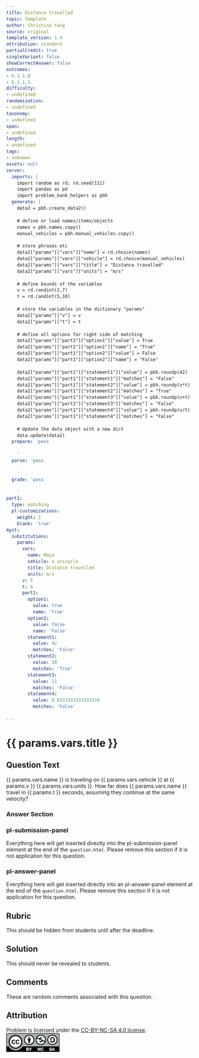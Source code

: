 ```yaml
---
title: Distance travelled
topic: Template
author: Christina Yang
source: original
template_version: 1.4
attribution: standard
partialCredit: true
singleVariant: false
showCorrectAnswer: false
outcomes:
- 6.1.1.0
- 6.1.1.1
difficulty:
- undefined
randomization:
- undefined
taxonomy:
- undefined
span:
- undefined
length:
- undefined
tags:
- unknown
assets: null
server:
  imports: |
    import random as rd; rd.seed(111)
    import pandas as pd
    import problem_bank_helpers as pbh
  generate: |
    data2 = pbh.create_data2()

    # define or load names/items/objects
    names = pbh.names.copy()
    manual_vehicles = pbh.manual_vehicles.copy()

    # store phrases etc
    data2["params"]["vars"]["name"] = rd.choice(names)
    data2["params"]["vars"]["vehicle"] = rd.choice(manual_vehicles)
    data2["params"]["vars"]["title"] = "Distance travelled"
    data2["params"]["vars"]["units"] = "m/s"

    # define bounds of the variables
    v = rd.randint(2,7)
    t = rd.randint(5,10)

    # store the variables in the dictionary "params"
    data2["params"]["v"] = v
    data2["params"]["t"] = t

    # define all options for right side of matching
    data2["params"]["part1"]["option1"]["value"] = True
    data2["params"]["part1"]["option1"]["name"] = "True"
    data2["params"]["part1"]["option2"]["value"] = False
    data2["params"]["part1"]["option2"]["name"] = "False"

    data2["params"]["part1"]["statement1"]["value"] = pbh.roundp(42)
    data2["params"]["part1"]["statement1"]["matches"] = "False"
    data2["params"]["part1"]["statement2"]["value"] = pbh.roundp(v*t)
    data2["params"]["part1"]["statement2"]["matches"] = "True"
    data2["params"]["part1"]["statement3"]["value"] = pbh.roundp(v+t)
    data2["params"]["part1"]["statement3"]["matches"] = "False"
    data2["params"]["part1"]["statement4"]["value"] = pbh.roundp(v/t)
    data2["params"]["part1"]["statement4"]["matches"] = "False"

    # Update the data object with a new dict
    data.update(data2)
  prepare: 'pass

    '
  parse: 'pass

    '
  grade: 'pass

    '
part1:
  type: matching
  pl-customizations:
    weight: 1
    blank: 'true'
myst:
  substitutions:
    params:
      vars:
        name: Maya
        vehicle: a unicycle
        title: Distance travelled
        units: m/s
      v: 5
      t: 6
      part1:
        option1:
          value: true
          name: 'True'
        option2:
          value: false
          name: 'False'
        statement1:
          value: 42
          matches: 'False'
        statement2:
          value: 30
          matches: 'True'
        statement3:
          value: 11
          matches: 'False'
        statement4:
          value: 0.8333333333333334
          matches: 'False'

---
```

# {{ params.vars.title }}

## Question Text

{{ params.vars.name }} is traveling on {{ params.vars.vehicle }} at {{ params.v }} {{ params.vars.units }}.
How far does {{ params.vars.name }} travel in {{ params.t }} seconds, assuming they continue at the same velocity?

### Answer Section

### pl-submission-panel

Everything here will get inserted directly into the pl-submission-panel element at the end of the `question.html`.
Please remove this section if it is not application for this question.

### pl-answer-panel

Everything here will get inserted directly into an pl-answer-panel element at the end of the `question.html`.
Please remove this section if it is not application for this question.

## Rubric

This should be hidden from students until after the deadline.

## Solution

This should never be revealed to students.

## Comments

These are random comments associated with this question.

## Attribution

Problem is licensed under the [CC-BY-NC-SA 4.0 license](https://creativecommons.org/licenses/by-nc-sa/4.0/).<br> ![The Creative Commons 4.0 license requiring attribution-BY, non-commercial-NC, and share-alike-SA license.](https://raw.githubusercontent.com/firasm/bits/master/by-nc-sa.png)